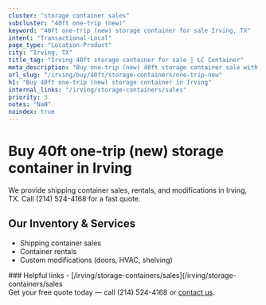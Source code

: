 ```yaml
---
cluster: "storage container sales"
subcluster: "40ft one-trip (new)"
keyword: "40ft one-trip (new) storage container for sale Irving, TX"
intent: "Transactional-Local"
page_type: "Location-Product"
city: "Irving, TX"
title_tag: "Irving 40ft storage container for sale | LC Container"
meta_description: "Buy one-trip (new) 40ft storage container sale with local delivery in Irving, TX. LC Container — local Since 2003. Request a fast quote today."
url_slug: "/irving/buy/40ft/storage-containers/one-trip-new"
h1: "Buy 40ft one-trip (new) storage container in Irving"
internal_links: "/irving/storage-containers/sales"
priority: 3
notes: "NaN"
noindex: true
---
```


# Buy 40ft one-trip (new) storage container in Irving

We provide shipping container sales, rentals, and modifications in Irving, TX. Call (214) 524-4168 for a fast quote.

## Our Inventory & Services
- Shipping container sales
- Container rentals
- Custom modifications (doors, HVAC, shelving)

<div data-section="internal-links">
### Helpful links
- [/irving/storage-containers/sales](/irving/storage-containers/sales
</div>

<div data-section="cta">
Get your free quote today — call (214) 524-4168 or <a href="/contact">contact us</a>.
</div>

<script type="application/ld+json">{"@context":"https://schema.org","@type":"FAQPage","mainEntity":[{"@type":"Question","name":"How much does delivery cost in Irving, TX?","acceptedAnswer":{"@type":"Answer","text":"Delivery costs vary by distance and container size. Most deliveries in Irving, TX range from $150-$300. Call (214) 524-4168 for an exact quote based on your specific location."}},{"@type":"Question","name":"Do you offer financing or payment plans?","acceptedAnswer":{"@type":"Answer","text":"We accept major credit cards, checks, and can discuss commercial terms for bulk purchases. Call (214) 524-4168 to discuss options."}},{"@type":"Question","name":"Can you customize containers in Irving, TX?","acceptedAnswer":{"@type":"Answer","text":"Yes — we perform modifications like doors, HVAC, insulation, and shelving. Request a custom quote at (214) 524-4168 or via our contact form."}}]}</script>
